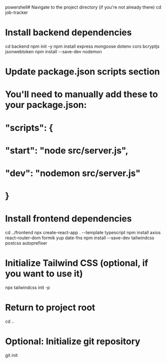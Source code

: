 powershell# Navigate to the project directory (if you're not already there)
cd job-tracker

# Install backend dependencies
cd backend
npm init -y
npm install express mongoose dotenv cors bcryptjs jsonwebtoken
npm install --save-dev nodemon

# Update package.json scripts section
# You'll need to manually add these to your package.json:
# "scripts": {
#   "start": "node src/server.js",
#   "dev": "nodemon src/server.js"
# }

# Install frontend dependencies
cd ../frontend
npx create-react-app . --template typescript
npm install axios react-router-dom formik yup date-fns
npm install --save-dev tailwindcss postcss autoprefixer

# Initialize Tailwind CSS (optional, if you want to use it)
npx tailwindcss init -p

# Return to project root
cd ..

# Optional: Initialize git repository
git init